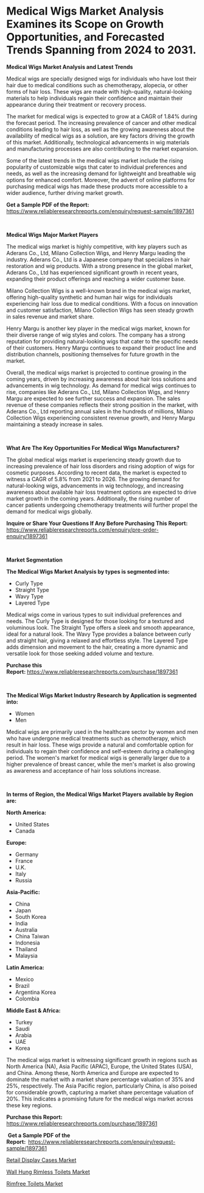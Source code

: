 <p><h1>Medical Wigs Market Analysis Examines its Scope on Growth Opportunities, and Forecasted Trends Spanning from 2024 to 2031.</h1></p><p><strong>Medical Wigs Market Analysis and Latest Trends</strong></p>
<p><p>Medical wigs are specially designed wigs for individuals who have lost their hair due to medical conditions such as chemotherapy, alopecia, or other forms of hair loss. These wigs are made with high-quality, natural-looking materials to help individuals regain their confidence and maintain their appearance during their treatment or recovery process.</p><p>The market for medical wigs is expected to grow at a CAGR of 1.84% during the forecast period. The increasing prevalence of cancer and other medical conditions leading to hair loss, as well as the growing awareness about the availability of medical wigs as a solution, are key factors driving the growth of this market. Additionally, technological advancements in wig materials and manufacturing processes are also contributing to the market expansion.</p><p>Some of the latest trends in the medical wigs market include the rising popularity of customizable wigs that cater to individual preferences and needs, as well as the increasing demand for lightweight and breathable wig options for enhanced comfort. Moreover, the advent of online platforms for purchasing medical wigs has made these products more accessible to a wider audience, further driving market growth.</p></p>
<p><strong>Get a Sample PDF of the Report:&nbsp;</strong> <a href="https://www.reliableresearchreports.com/enquiry/request-sample/1897361">https://www.reliableresearchreports.com/enquiry/request-sample/1897361</a></p>
<p>&nbsp;</p>
<p><strong>Medical Wigs Major Market Players</strong></p>
<p><p>The medical wigs market is highly competitive, with key players such as Aderans Co., Ltd, Milano Collection Wigs, and Henry Margu leading the industry. Aderans Co., Ltd is a Japanese company that specializes in hair restoration and wig products. With a strong presence in the global market, Aderans Co., Ltd has experienced significant growth in recent years, expanding their product offerings and reaching a wider customer base.</p><p>Milano Collection Wigs is a well-known brand in the medical wigs market, offering high-quality synthetic and human hair wigs for individuals experiencing hair loss due to medical conditions. With a focus on innovation and customer satisfaction, Milano Collection Wigs has seen steady growth in sales revenue and market share.</p><p>Henry Margu is another key player in the medical wigs market, known for their diverse range of wig styles and colors. The company has a strong reputation for providing natural-looking wigs that cater to the specific needs of their customers. Henry Margu continues to expand their product line and distribution channels, positioning themselves for future growth in the market.</p><p>Overall, the medical wigs market is projected to continue growing in the coming years, driven by increasing awareness about hair loss solutions and advancements in wig technology. As demand for medical wigs continues to rise, companies like Aderans Co., Ltd, Milano Collection Wigs, and Henry Margu are expected to see further success and expansion. The sales revenue of these companies reflects their strong position in the market, with Aderans Co., Ltd reporting annual sales in the hundreds of millions, Milano Collection Wigs experiencing consistent revenue growth, and Henry Margu maintaining a steady increase in sales.</p></p>
<p>&nbsp;</p>
<p><strong>What Are The Key Opportunities For Medical Wigs Manufacturers?</strong></p>
<p><p>The global medical wigs market is experiencing steady growth due to increasing prevalence of hair loss disorders and rising adoption of wigs for cosmetic purposes. According to recent data, the market is expected to witness a CAGR of 5.8% from 2021 to 2026. The growing demand for natural-looking wigs, advancements in wig technology, and increasing awareness about available hair loss treatment options are expected to drive market growth in the coming years. Additionally, the rising number of cancer patients undergoing chemotherapy treatments will further propel the demand for medical wigs globally.</p></p>
<p><strong>Inquire or Share Your Questions If Any Before Purchasing This Report:</strong> <a href="https://www.reliableresearchreports.com/enquiry/pre-order-enquiry/1897361">https://www.reliableresearchreports.com/enquiry/pre-order-enquiry/1897361</a></p>
<p>&nbsp;</p>
<p><strong>Market Segmentation</strong></p>
<p><strong>The Medical Wigs Market Analysis by types is segmented into:</strong></p>
<p><ul><li>Curly Type</li><li>Straight Type</li><li>Wavy Type</li><li>Layered Type</li></ul></p>
<p><p>Medical wigs come in various types to suit individual preferences and needs. The Curly Type is designed for those looking for a textured and voluminous look. The Straight Type offers a sleek and smooth appearance, ideal for a natural look. The Wavy Type provides a balance between curly and straight hair, giving a relaxed and effortless style. The Layered Type adds dimension and movement to the hair, creating a more dynamic and versatile look for those seeking added volume and texture.</p></p>
<p><strong>Purchase this Report:&nbsp;</strong><a href="https://www.reliableresearchreports.com/purchase/1897361">https://www.reliableresearchreports.com/purchase/1897361</a></p>
<p>&nbsp;</p>
<p><strong>The Medical Wigs Market Industry Research by Application is segmented into:</strong></p>
<p><ul><li>Women</li><li>Men</li></ul></p>
<p><p>Medical wigs are primarily used in the healthcare sector by women and men who have undergone medical treatments such as chemotherapy, which result in hair loss. These wigs provide a natural and comfortable option for individuals to regain their confidence and self-esteem during a challenging period. The women's market for medical wigs is generally larger due to a higher prevalence of breast cancer, while the men's market is also growing as awareness and acceptance of hair loss solutions increase.</p></p>
<p>&nbsp;</p>
<p><strong>In terms of Region, the Medical Wigs Market Players available by Region are:</strong></p>
<p>
    <p> <strong> North America: </strong>
        <ul>
            <li>United States</li>
            <li>Canada</li>
        </ul>
        </p> 
    <p> <strong> Europe: </strong>
        <ul>
            <li>Germany</li>
            <li>France</li>
            <li>U.K.</li>
            <li>Italy</li>
            <li>Russia</li>
        </ul>
        </p> 
    <p> <strong> Asia-Pacific: </strong>
        <ul>
            <li>China</li>
            <li>Japan</li>
            <li>South Korea</li>
            <li>India</li>
            <li>Australia</li>
            <li>China Taiwan</li>
            <li>Indonesia</li>
            <li>Thailand</li>
            <li>Malaysia</li>
        </ul>
        </p> 
    <p> <strong> Latin America: </strong>
        <ul>
            <li>Mexico</li>
            <li>Brazil</li>
            <li>Argentina Korea</li>
            <li>Colombia</li>
        </ul>
        </p> 
    <p> <strong> Middle East & Africa: </strong>
        <ul>
            <li>Turkey</li>
            <li>Saudi</li>
            <li>Arabia</li>
            <li>UAE</li>
            <li>Korea</li>
        </ul>
    </p>
    </p>
<p><p>The medical wigs market is witnessing significant growth in regions such as North America (NA), Asia Pacific (APAC), Europe, the United States (USA), and China. Among these, North America and Europe are expected to dominate the market with a market share percentage valuation of 35% and 25%, respectively. The Asia Pacific region, particularly China, is also poised for considerable growth, capturing a market share percentage valuation of 20%. This indicates a promising future for the medical wigs market across these key regions.</p></p>
<p><strong>Purchase this Report: </strong><a href="https://www.reliableresearchreports.com/purchase/1897361">https://www.reliableresearchreports.com/purchase/1897361</a></p>
<p>&nbsp;<strong>Get a Sample PDF of the Report:&nbsp;&nbsp;</strong><a href="https://www.reliableresearchreports.com/enquiry/request-sample/1897361">https://www.reliableresearchreports.com/enquiry/request-sample/1897361</a></p>
<p><strong></strong></p>
<p><p><a href="https://github.com/Alonsoolds3wq1d81czn8rbol/Market-Research-Report-List-1/blob/main/retail-display-cases-market.md">Retail Display Cases Market</a></p><p><a href="https://github.com/yemakinde/Market-Research-Report-List-1/blob/main/wall-hung-rimless-toilets-market.md">Wall Hung Rimless Toilets Market</a></p><p><a href="https://github.com/jsmusil/Market-Research-Report-List-2/blob/main/rimfree-toilets-market.md">Rimfree Toilets Market</a></p></p>